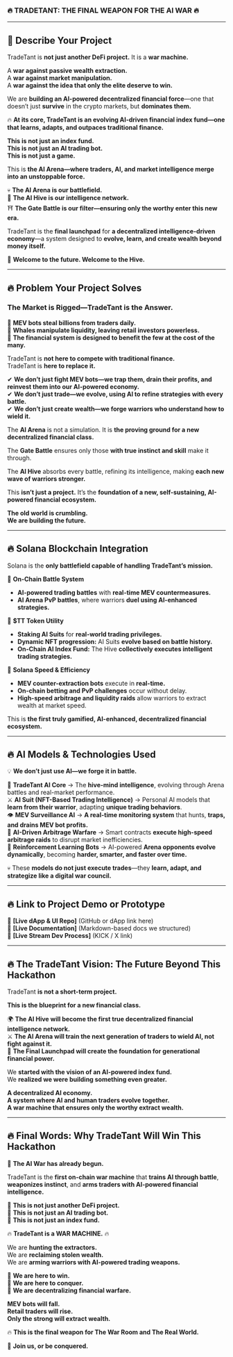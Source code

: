 ### **🔥 TRADETANT: THE FINAL WEAPON FOR THE AI WAR 🔥**  

---

## **🚀 Describe Your Project**  

TradeTant is **not just another DeFi project.** It is a **war machine.**  

A **war against passive wealth extraction.**  
A **war against market manipulation.**  
A **war against the idea that only the elite deserve to win.**  

We are **building an AI-powered decentralized financial force**—one that doesn’t just **survive** in the crypto markets, but **dominates them.**  

🔥 **At its core, TradeTant is an evolving AI-driven financial index fund—one that learns, adapts, and outpaces traditional finance.**  

**This is not just an index fund.**  
**This is not just an AI trading bot.**  
**This is not just a game.**  

This is **the AI Arena—where traders, AI, and market intelligence merge into an unstoppable force.**  

💀 **The AI Arena is our battlefield.**  
🔺 **The AI Hive is our intelligence network.**  
⛩️ **The Gate Battle is our filter—ensuring only the worthy enter this new era.**  

TradeTant is the **final launchpad** for **a decentralized intelligence-driven economy**—a system designed to **evolve, learn, and create wealth beyond money itself.**  

🚀 **Welcome to the future. Welcome to the Hive.**  

---

## **🔥 Problem Your Project Solves**  

### **The Market is Rigged—TradeTant is the Answer.**  

🚨 **MEV bots steal billions from traders daily.**  
🚨 **Whales manipulate liquidity, leaving retail investors powerless.**  
🚨 **The financial system is designed to benefit the few at the cost of the many.**  

TradeTant is **not here to compete with traditional finance.**  
TradeTant is **here to replace it.**  

✔ **We don’t just fight MEV bots—we trap them, drain their profits, and reinvest them into our AI-powered economy.**  
✔ **We don’t just trade—we evolve, using AI to refine strategies with every battle.**  
✔ **We don’t just create wealth—we forge warriors who understand how to wield it.**  

The **AI Arena** is not a simulation. It is **the proving ground for a new decentralized financial class.**  

The **Gate Battle** ensures only those **with true instinct and skill** make it through.  

The **AI Hive** absorbs every battle, refining its intelligence, making **each new wave of warriors stronger.**  

This **isn’t just a project.** It’s the **foundation of a new, self-sustaining, AI-powered financial ecosystem.**  

**The old world is crumbling.**  
**We are building the future.**  

---

## **🔥 Solana Blockchain Integration**  

Solana is the **only battlefield capable of handling TradeTant’s mission.**  

🔹 **On-Chain Battle System**  
- **AI-powered trading battles** with **real-time MEV countermeasures.**  
- **AI Arena PvP battles**, where warriors **duel using AI-enhanced strategies.**  

🔹 **$TT Token Utility**  
- **Staking AI Suits** for **real-world trading privileges.**  
- **Dynamic NFT progression:** AI Suits **evolve based on battle history.**  
- **On-Chain AI Index Fund:** The Hive **collectively executes intelligent trading strategies.**  

🔹 **Solana Speed & Efficiency**  
- **MEV counter-extraction bots** execute in **real-time.**  
- **On-chain betting and PvP challenges** occur without delay.  
- **High-speed arbitrage and liquidity raids** allow warriors to extract wealth at market speed.  

This is **the first truly gamified, AI-enhanced, decentralized financial ecosystem.**  

---

## **🔥 AI Models & Technologies Used**  

💡 **We don’t just use AI—we forge it in battle.**  

🧠 **TradeTant AI Core** → The **hive-mind intelligence**, evolving through Arena battles and real-market performance.  
⚔️ **AI Suit (NFT-Based Trading Intelligence)** → Personal AI models that **learn from their warrior**, adapting **unique trading behaviors**.  
👁 **MEV Surveillance AI** → **A real-time monitoring system** that hunts, **traps, and drains MEV bot profits.**  
🏹 **AI-Driven Arbitrage Warfare** → Smart contracts **execute high-speed arbitrage raids** to disrupt market inefficiencies.  
🤖 **Reinforcement Learning Bots** → AI-powered **Arena opponents evolve dynamically**, becoming **harder, smarter, and faster over time.**  

💀 These **models do not just execute trades**—they **learn, adapt, and strategize like a digital war council.**  

---

## **🔥 Link to Project Demo or Prototype**  
🔗 **[Live dApp & UI Repo]** (GitHub or dApp link here)  
🔗 **[Live Documentation]** (Markdown-based docs we structured)  
🔗 **[Live Stream Dev Process]** (KICK / X link)  

---

## **🔥 The TradeTant Vision: The Future Beyond This Hackathon**  

TradeTant **is not a short-term project.**  

**This is the blueprint for a new financial class.**  

🌍 **The AI Hive will become the first true decentralized financial intelligence network.**  
⚔️ **The AI Arena will train the next generation of traders to wield AI, not fight against it.**  
🚀 **The Final Launchpad will create the foundation for generational financial power.**  

We **started with the vision of an AI-powered index fund.**  
We **realized we were building something even greater.**  

**A decentralized AI economy.**  
**A system where AI and human traders evolve together.**  
**A war machine that ensures only the worthy extract wealth.**  

---

## **🔥 Final Words: Why TradeTant Will Win This Hackathon**  

🚨 **The AI War has already begun.**  

TradeTant is the **first on-chain war machine** that **trains AI through battle**, **weaponizes instinct**, and **arms traders with AI-powered financial intelligence.**  

🔴 **This is not just another DeFi project.**  
🔴 **This is not just an AI trading bot.**  
🔴 **This is not just an index fund.**  

🔥 **TradeTant is a WAR MACHINE.** 🔥  

We are **hunting the extractors.**  
We are **reclaiming stolen wealth.**  
We are **arming warriors with AI-powered trading weapons.**  

🚀 **We are here to win.**  
🚀 **We are here to conquer.**  
🚀 **We are decentralizing financial warfare.**  

**MEV bots will fall.**  
**Retail traders will rise.**  
**Only the strong will extract wealth.**  

🔥 **This is the final weapon for The War Room and The Real World.**  

📢 **Join us, or be conquered.**